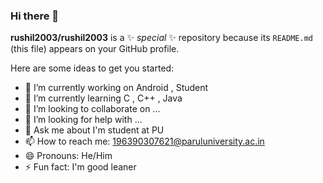 ### Hi there 👋


**rushil2003/rushil2003** is a ✨ _special_ ✨ repository because its `README.md` (this file) appears on your GitHub profile.

Here are some ideas to get you started:

- 🔭 I’m currently working on  Android , Student
- 🌱 I’m currently learning C , C++ , Java
- 👯 I’m looking to collaborate on ...
- 🤔 I’m looking for help with ...
- 💬 Ask me about I'm student at PU
- 📫 How to reach me: 196390307621@paruluniversity.ac.in
- 😄 Pronouns: He/Him
- ⚡ Fun fact: I'm good leaner

